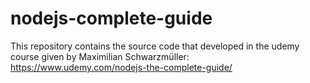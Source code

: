 # nodejs-complete-guide
This repository contains the source code that developed in the udemy course given by Maximilian Schwarzmüller: https://www.udemy.com/nodejs-the-complete-guide/
